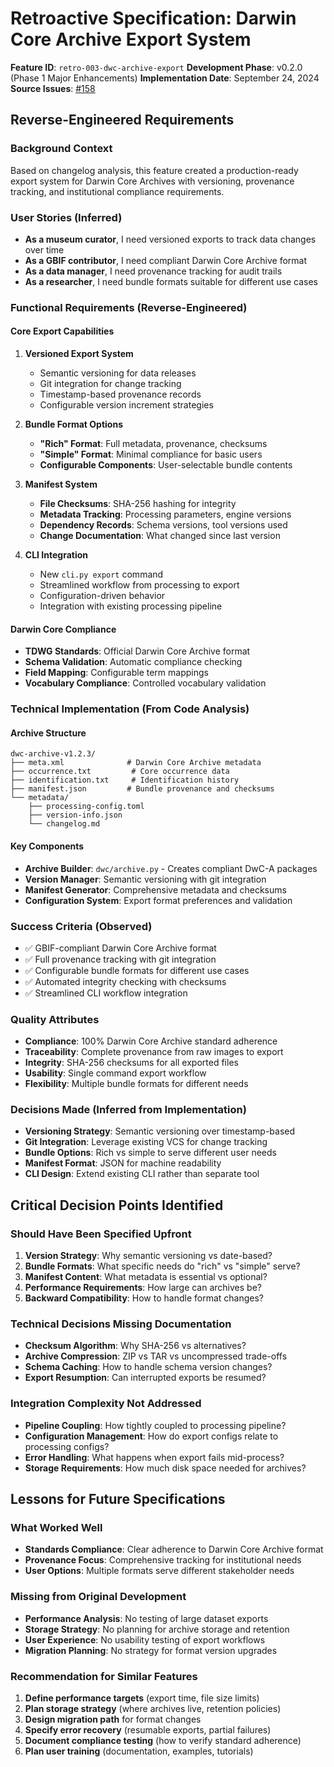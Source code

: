 # Retroactive Specification: Darwin Core Archive Export System

**Feature ID**: `retro-003-dwc-archive-export`
**Development Phase**: v0.2.0 (Phase 1 Major Enhancements)
**Implementation Date**: September 24, 2024
**Source Issues**: [#158](https://github.com/devvyn/aafc-herbarium-dwc-extraction-2025/issues/158)

## Reverse-Engineered Requirements

### Background Context
Based on changelog analysis, this feature created a production-ready export system for Darwin Core Archives with versioning, provenance tracking, and institutional compliance requirements.

### User Stories (Inferred)
- **As a museum curator**, I need versioned exports to track data changes over time
- **As a GBIF contributor**, I need compliant Darwin Core Archive format
- **As a data manager**, I need provenance tracking for audit trails
- **As a researcher**, I need bundle formats suitable for different use cases

### Functional Requirements (Reverse-Engineered)

#### Core Export Capabilities
1. **Versioned Export System**
   - Semantic versioning for data releases
   - Git integration for change tracking
   - Timestamp-based provenance records
   - Configurable version increment strategies

2. **Bundle Format Options**
   - **"Rich" Format**: Full metadata, provenance, checksums
   - **"Simple" Format**: Minimal compliance for basic users
   - **Configurable Components**: User-selectable bundle contents

3. **Manifest System**
   - **File Checksums**: SHA-256 hashing for integrity
   - **Metadata Tracking**: Processing parameters, engine versions
   - **Dependency Records**: Schema versions, tool versions used
   - **Change Documentation**: What changed since last version

4. **CLI Integration**
   - New `cli.py export` command
   - Streamlined workflow from processing to export
   - Configuration-driven behavior
   - Integration with existing processing pipeline

#### Darwin Core Compliance
- **TDWG Standards**: Official Darwin Core Archive format
- **Schema Validation**: Automatic compliance checking
- **Field Mapping**: Configurable term mappings
- **Vocabulary Compliance**: Controlled vocabulary validation

### Technical Implementation (From Code Analysis)

#### Archive Structure
```
dwc-archive-v1.2.3/
├── meta.xml              # Darwin Core Archive metadata
├── occurrence.txt         # Core occurrence data
├── identification.txt     # Identification history
├── manifest.json         # Bundle provenance and checksums
└── metadata/
    ├── processing-config.toml
    ├── version-info.json
    └── changelog.md
```

#### Key Components
- **Archive Builder**: `dwc/archive.py` - Creates compliant DwC-A packages
- **Version Manager**: Semantic versioning with git integration
- **Manifest Generator**: Comprehensive metadata and checksums
- **Configuration System**: Export format preferences and validation

### Success Criteria (Observed)
- ✅ GBIF-compliant Darwin Core Archive format
- ✅ Full provenance tracking with git integration
- ✅ Configurable bundle formats for different use cases
- ✅ Automated integrity checking with checksums
- ✅ Streamlined CLI workflow integration

### Quality Attributes
- **Compliance**: 100% Darwin Core Archive standard adherence
- **Traceability**: Complete provenance from raw images to export
- **Integrity**: SHA-256 checksums for all exported files
- **Usability**: Single command export workflow
- **Flexibility**: Multiple bundle formats for different needs

### Decisions Made (Inferred from Implementation)
- **Versioning Strategy**: Semantic versioning over timestamp-based
- **Git Integration**: Leverage existing VCS for change tracking
- **Bundle Options**: Rich vs simple to serve different user needs
- **Manifest Format**: JSON for machine readability
- **CLI Design**: Extend existing CLI rather than separate tool

## Critical Decision Points Identified

### Should Have Been Specified Upfront
1. **Version Strategy**: Why semantic versioning vs date-based?
2. **Bundle Formats**: What specific needs do "rich" vs "simple" serve?
3. **Manifest Content**: What metadata is essential vs optional?
4. **Performance Requirements**: How large can archives be?
5. **Backward Compatibility**: How to handle format changes?

### Technical Decisions Missing Documentation
- **Checksum Algorithm**: Why SHA-256 vs alternatives?
- **Archive Compression**: ZIP vs TAR vs uncompressed trade-offs
- **Schema Caching**: How to handle schema version changes?
- **Export Resumption**: Can interrupted exports be resumed?

### Integration Complexity Not Addressed
- **Pipeline Coupling**: How tightly coupled to processing pipeline?
- **Configuration Management**: How do export configs relate to processing configs?
- **Error Handling**: What happens when export fails mid-process?
- **Storage Requirements**: How much disk space needed for archives?

## Lessons for Future Specifications

### What Worked Well
- **Standards Compliance**: Clear adherence to Darwin Core Archive format
- **Provenance Focus**: Comprehensive tracking for institutional needs
- **User Options**: Multiple formats serve different stakeholder needs

### Missing from Original Development
- **Performance Analysis**: No testing of large dataset exports
- **Storage Strategy**: No planning for archive storage and retention
- **User Experience**: No usability testing of export workflows
- **Migration Planning**: No strategy for format version upgrades

### Recommendation for Similar Features
1. **Define performance targets** (export time, file size limits)
2. **Plan storage strategy** (where archives live, retention policies)
3. **Design migration path** for format changes
4. **Specify error recovery** (resumable exports, partial failures)
5. **Document compliance testing** (how to verify standard adherence)
6. **Plan user training** (documentation, examples, tutorials)